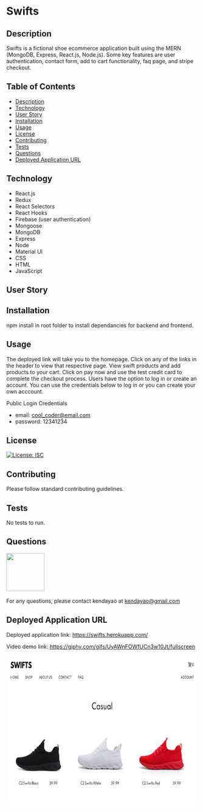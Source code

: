 # Swifts

## Description

Swifts is a fictional shoe ecommerce application built using the MERN (MongoDB, Express, React.js, Node.js). Some key features are user authentication, contact form, add to cart functionality, faq page, and stripe checkout.

## Table of Contents

- [Description](#description)
- [Technology](#technology)
- [User Story](#user-story)
- [Installation](#installation)
- [Usage](#usage)
- [License](#license)
- [Contributing](#contributing)
- [Tests](#tests)
- [Questions](#questions)
- [Deployed Application URL](#deployed-application-URL)

## Technology

- React.js
- Redux
- React Selectors
- React Hooks
- Firebase (user authentication)
- Mongoose
- MongoDB
- Express
- Node
- Material UI
- CSS
- HTML
- JavaScript

## User Story

## Installation

npm install in root folder to install dependancies for backend and frontend.

## Usage

The deployed link will take you to the homepage. Click on any of the links in the header to view that respective page. View swift products and add products to your cart. Click on pay now and use the test credit card to complete the checkout process. Users have the option to log in or create an account. You can use the credentials below to log in or you can create your own acccount.

Public Login Credentials

- email: cool_coder@email.com
- password: 12341234

## License

[![License: ISC](https://img.shields.io/badge/License-ISC-blue.svg)](https://opensource.org/licenses/ISC)

## Contributing

Please follow standard contributing guidelines.

## Tests

No tests to run.

## Questions

<img src="https://avatars3.githubusercontent.com/u/62568395?v=4" width="100" height="100">

For any questions, please contact kendayao at kendayao@gmail.com

## Deployed Application URL

Deployed application link: https://swifts.herokuapp.com/

Video demo link: https://giphy.com/gifs/UyAWnFOWfUCn3w10Jt/fullscreen

<img src="client/public/images/swifts-main-image.png" width="650" height="400">



